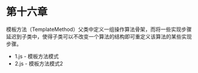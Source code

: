 # 第十六章

模板方法（TemplateMethod）父类中定义一组操作算法骨架，而将一些实现步骤延迟到子类中，使得子类可以不改变一个算法的结构即可重定义该算法的某些实现步骤。

* 1.js - 模板方法模式
* 2.js - 模板方法模式2